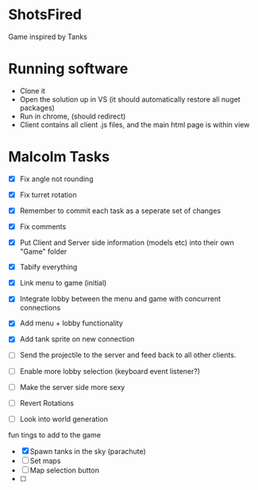 # ShotsFired
Game inspired by Tanks

# Running software
- Clone it
- Open the solution up in VS (it should automatically restore all nuget packages)
- Run in chrome, (should redirect)
- Client contains all client .js files, and the main html page is within view


# Malcolm Tasks
- [x] Fix angle not rounding
- [x] Fix turret rotation
- [x] Remember to commit each task as a seperate set of changes
- [x] Fix comments
- [x] Put Client and Server side information (models etc) into their own "Game" folder
- [x] Tabify everything
- [x] Link menu to game (initial)
- [x] Integrate lobby between the menu and game with concurrent connections
- [x] Add menu + lobby functionality
- [x] Add tank sprite on new connection
- [ ] Send the projectile to the server and feed back to all other clients.
- [ ] Enable more lobby selection (keyboard event listener?)
- [ ] Make the server side more sexy
- [ ] Revert Rotations
- [ ] Look into world generation


fun tings to add to the game
- [x] Spawn tanks in the sky (parachute)
- [ ] Set maps
- [ ] Map selection button
- [ ] 
